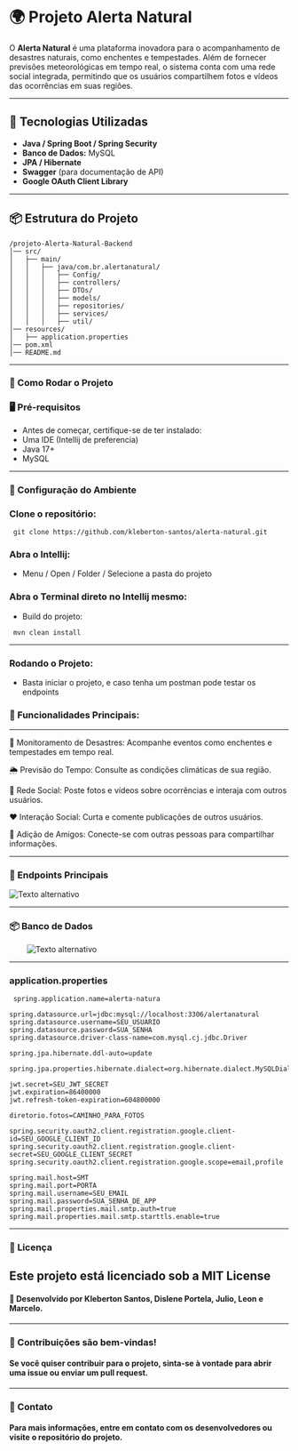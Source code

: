 # 🌍 Projeto Alerta Natural

O **Alerta Natural** é uma plataforma inovadora para o acompanhamento de desastres naturais, como enchentes e tempestades. Além de fornecer previsões meteorológicas em tempo real, o sistema conta com uma rede social integrada, permitindo que os usuários compartilhem fotos e vídeos das ocorrências em suas regiões.

---

## 🚀 Tecnologias Utilizadas

- **Java / Spring Boot / Spring Security**  
- **Banco de Dados:** MySQL  
- **JPA / Hibernate**  
- **Swagger** (para documentação de API)  
- **Google OAuth Client Library**  

--- 

## 📦 Estrutura do Projeto

```plaintext
/projeto-Alerta-Natural-Backend  
│── src/  
│   ├── main/  
│   │   ├── java/com.br.alertanatural/  
│   │   │   ├── Config/  
│   │   │   ├── controllers/  
│   │   │   ├── DTOs/  
│   │   │   ├── models/  
│   │   │   ├── repositories/  
│   │   │   ├── services/  
│   │   │   ├── util/  
│── resources/  
│   ├── application.properties  
│── pom.xml  
│── README.md  
```
---
### 📖 Como Rodar o Projeto  

### 🖥️ Pré-requisitos  
* Antes de começar, certifique-se de ter instalado:
* Uma IDE (Intellij de preferencia)
* Java 17+
* MySQL
---
### 🔧 Configuração do Ambiente  

### Clone o repositório:
```
 git clone https://github.com/kleberton-santos/alerta-natural.git
```
### Abra o Intellij:
* Menu / Open / Folder / Selecione a pasta do projeto

### Abra o Terminal direto no Intellij mesmo:
* Build do projeto:
```
 mvn clean install
```

---
### Rodando o Projeto:  
* Basta iniciar o projeto, e caso tenha um postman pode testar os endpoints

### 📌 Funcionalidades Principais:

---

🔴 Monitoramento de Desastres: Acompanhe eventos como enchentes e tempestades em tempo real.

🌦 Previsão do Tempo: Consulte as condições climáticas de sua região.

📸 Rede Social: Poste fotos e vídeos sobre ocorrências e interaja com outros usuários.

❤️ Interação Social: Curta e comente publicações de outros usuários.

🤝 Adição de Amigos: Conecte-se com outras pessoas para compartilhar informações.

---

### 📌 Endpoints Principais   
![Texto alternativo](./src/swagger.jpg)  

---

### 📦 Banco de Dados  
&nbsp;&nbsp;&nbsp;&nbsp;  &nbsp;&nbsp; ![Texto alternativo](./src/bd.jpg)  

---
### application.properties  
```
 spring.application.name=alerta-natura

spring.datasource.url=jdbc:mysql://localhost:3306/alertanatural
spring.datasource.username=SEU_USUARIO
spring.datasource.password=SUA_SENHA
spring.datasource.driver-class-name=com.mysql.cj.jdbc.Driver

spring.jpa.hibernate.ddl-auto=update

spring.jpa.properties.hibernate.dialect=org.hibernate.dialect.MySQLDialect

jwt.secret=SEU_JWT_SECRET
jwt.expiration=86400000
jwt.refresh-token-expiration=604800000

diretorio.fotos=CAMINHO_PARA_FOTOS

spring.security.oauth2.client.registration.google.client-id=SEU_GOOGLE_CLIENT_ID
spring.security.oauth2.client.registration.google.client-secret=SEU_GOOGLE_CLIENT_SECRET
spring.security.oauth2.client.registration.google.scope=email,profile

spring.mail.host=SMT
spring.mail.port=PORTA
spring.mail.username=SEU_EMAIL
spring.mail.password=SUA_SENHA_DE_APP
spring.mail.properties.mail.smtp.auth=true
spring.mail.properties.mail.smtp.starttls.enable=true
```
---
### 📜 Licença

Este projeto está licenciado sob a MIT License 
---
#### 📌 Desenvolvido por Kleberton Santos, Dislene Portela, Julio, Leon e Marcelo.
---
### 🌟 Contribuições são bem-vindas!
#### Se você quiser contribuir para o projeto, sinta-se à vontade para abrir uma issue ou enviar um pull request.
---
### 📌 Contato
#### Para mais informações, entre em contato com os desenvolvedores ou visite o repositório do projeto.
